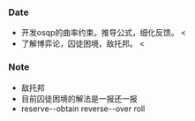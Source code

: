 ### Date
- 开发osqp的曲率约束。推导公式，细化反馈。 <
- 了解博弈论，囚徒困境，敌托邦。 <

### Note
- 敌托邦
- 目前囚徒困境的解法是一报还一报
- reserve--obtain reverse--over roll